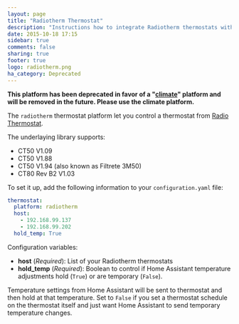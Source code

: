 ```yaml
---
layout: page
title: "Radiotherm Thermostat"
description: "Instructions how to integrate Radiotherm thermostats within Home Assistant."
date: 2015-10-18 17:15
sidebar: true
comments: false
sharing: true
footer: true
logo: radiotherm.png
ha_category: Deprecated
---
```


**This platform has been deprecated in favor of a "[climate](/components/climate.radiotherm/)" platform and will be removed in the future. Please use the climate platform.**

The `radiotherm` thermostat platform let you control a thermostat from [Radio Thermostat](http://www.radiothermostat.com/).

The underlaying library supports:
- CT50 V1.09
- CT50 V1.88
- CT50 V1.94 (also known as Filtrete 3M50)
- CT80 Rev B2 V1.03

To set it up, add the following information to your `configuration.yaml` file:

```yaml
thermostat:
  platform: radiotherm
  host:
    - 192.168.99.137
    - 192.168.99.202
  hold_temp: True
```

Configuration variables:

- **host** (*Required*): List of your Radiotherm thermostats
- **hold_temp** (*Required*): Boolean to control if Home Assistant temperature adjustments hold (`True`) or are temporary (`False`).

Temperature settings from Home Assistant will be sent to thermostat and then hold at that temperature. Set to `False` if you set a thermostat schedule on the thermostat itself and just want Home Assistant to send temporary temperature changes.

